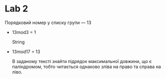 # Lab 2

Порядковий номер у списку групи — 13

- 13mod3 = 1

    String


- 13mod17 = 13

    В заданому тексті знайти підрядок максимальної довжини, що є паліндромом, тобто читається однаково зліва на право та справа на ліво.
